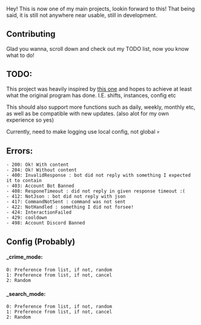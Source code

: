 Hey! 
This is now one of my main projects, lookin forward to this! 
That being said, it is still not anywhere near usable, still in development.

## Contributing
Glad you wanna, scroll down and check out my TODO list, now you know what to do!

## TODO:
This project was heavily inspired by [this one](https://github.com/dankgrinder/dankgrinder) and hopes to achieve at least what the original program has done.
I.E. shifts, instances, config etc

This should also support more functions such as daily, weekly, monthly etc, as well as be compatible with new updates.
(also alot for my own experience so yes)

Currently, need to make logging use local config, not global 💀

## Errors:
    - 200: Ok! With content
    - 204: Ok! Without content
    - 400: InvalidResponse : bot did not reply with something I expected it to contain
    - 403: Account Bot Banned
    - 408: ResponeTimeout : did not reply in given response timeout :(
    - 412: NotJson : bot did not reply with json
    - 417: CommandNotSent : command was not sent
    - 422: NotHandled : something I did not forsee!
    - 424: InteractionFailed
    - 429: cooldown
    - 498: Account Discord Banned

## Config (Probably)

#### \_crime_mode:

    0: Preference from list, if not, random
    1: Preference from list, if not, cancel
    2: Random

#### \_search_mode:

    0: Preference from list, if not, random
    1: Preference from list, if not, cancel
    2: Random
